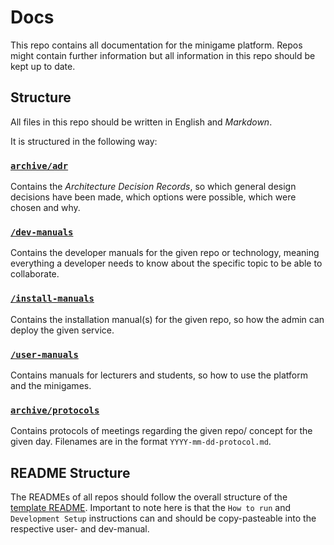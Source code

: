 # Docs

This repo contains all documentation for the minigame platform. Repos might contain further information but all
information in this repo should be kept up to date.

## Structure

All files in this repo should be written in English and _Markdown_.

It is structured in the following way:

### [`archive/adr`](archive/adr)

Contains the _Architecture Decision Records_, so which general design decisions have been made, which options were
possible, which were chosen and why.

### [`/dev-manuals`](dev-manuals)

Contains the developer manuals for the given repo or technology, meaning everything a developer needs to know about the
specific topic to be able to collaborate.

### [`/install-manuals`](install-manuals/README.md)

Contains the installation manual(s) for the given repo, so how the admin can deploy the given service.

### [`/user-manuals`](user-manuals/README.md)

Contains manuals for lecturers and students, so how to use the platform and the minigames.

### [`archive/protocols`](archive/protocols)

Contains protocols of meetings regarding the given repo/ concept for the given day. Filenames are in the
format `YYYY-mm-dd-protocol.md`.

## README Structure

The READMEs of all repos should follow the overall structure of the [template README](template-README.md).
Important to note here is that the `How to run` and `Development Setup` instructions can and should be copy-pasteable
into the respective user- and dev-manual.
